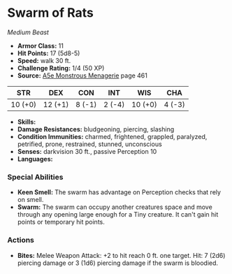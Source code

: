 # Swarm of Rats

*Medium* *Beast*

- **Armor Class:** 11
- **Hit Points:** 17 (5d8-5)
- **Speed:** walk 30 ft.
- **Challenge Rating:** 1/4 (50 XP)
- **Source:** [A5e Monstrous Menagerie](https://enpublishingrpg.com/products/level-up-monstrous-menagerie-a5e) page 461

| STR | DEX | CON | INT | WIS | CHA |
| --- | --- | --- | --- | --- | --- |
| 10 (+0) | 12 (+1) | 8 (-1) | 2 (-4) | 10 (+0) | 4 (-3) |

- **Skills:** 
- **Damage Resistances:** bludgeoning, piercing, slashing
- **Condition Immunities:** charmed, frightened, grappled, paralyzed, petrified, prone, restrained, stunned, unconscious
- **Senses:** darkvision 30 ft., passive Perception 10
- **Languages:** 

### Special Abilities

- **Keen Smell:** The swarm has advantage on Perception checks that rely on smell.
- **Swarm:** The swarm can occupy another creatures space and move through any opening large enough for a Tiny creature. It can't gain hit points or temporary hit points.

### Actions

- **Bites:** Melee Weapon Attack: +2 to hit  reach 0 ft.  one target. Hit: 7 (2d6) piercing damage  or 3 (1d6) piercing damage if the swarm is bloodied.


